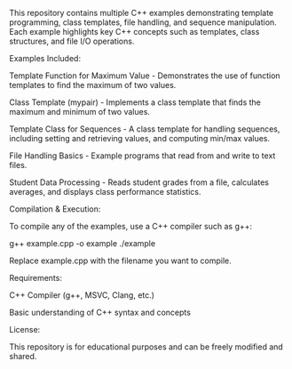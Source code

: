 This repository contains multiple C++ examples demonstrating template programming, class templates, file handling, and sequence manipulation. Each example highlights key C++ concepts such as templates, class structures, and file I/O operations.

Examples Included:

Template Function for Maximum Value - Demonstrates the use of function templates to find the maximum of two values.

Class Template (mypair) - Implements a class template that finds the maximum and minimum of two values.

Template Class for Sequences - A class template for handling sequences, including setting and retrieving values, and computing min/max values.

File Handling Basics - Example programs that read from and write to text files.

Student Data Processing - Reads student grades from a file, calculates averages, and displays class performance statistics.

Compilation & Execution:

To compile any of the examples, use a C++ compiler such as g++:

g++ example.cpp -o example
./example

Replace example.cpp with the filename you want to compile.

Requirements:

C++ Compiler (g++, MSVC, Clang, etc.)

Basic understanding of C++ syntax and concepts

License:

This repository is for educational purposes and can be freely modified and shared.
